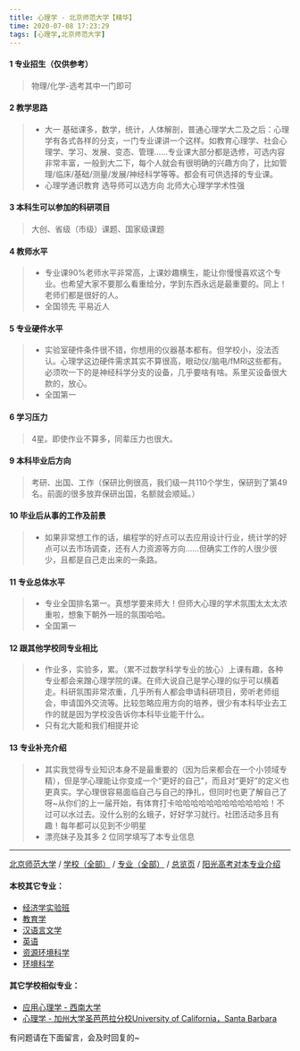 ```yaml
---
title: 心理学 - 北京师范大学【精华】
time: 2020-07-08 17:23:29
tags: [心理学,北京师范大学]
---
```

#### 1 专业招生（仅供参考）  
> 物理/化学-选考其中一门即可


#### 2 教学思路
> - 大一 基础课多，数学，统计，人体解剖，普通心理学大二及之后：心理学有各式各样的分支，一门专业课讲一个这样。如教育心理学、社会心理学、学习、发展、变态、管理……专业课大部分都是选修，可选内容非常丰富，一般到大二下，每个人就会有很明确的兴趣方向了，比如管理/临床/基础/测量/发展/神经科学等等。都会有可供选择的专业课。
> - 心理学通识教育 选导师可以选方向 北师大心理学学术性强


#### 3 本科生可以参加的科研项目
> 大创、省级（市级）课题、国家级课题


#### 4 教师水平
> - 专业课90%老师水平非常高，上课妙趣横生，能让你慢慢喜欢这个专业。也希望大家不要那么看重给分，学到东西永远是最重要的。同上！老师们都是很好的人。
> - 全国领先 平易近人


#### 5 专业硬件水平
> - 实验室硬件条件很不错，你想用的仪器基本都有。但学校小，没法否认。心理学这边硬件需求其实不算很高，眼动仪/脑电/fMRI这些都有。必须吹一下的是神经科学分支的设备，几乎要啥有啥。系里买设备很大款的，放心。
> - 全国第一


#### 6 学习压力
> 4星。即使作业不算多，同辈压力也很大。


#### 9 本科毕业后方向
> 考研、出国、工作（保研比例很高，我们级一共110个学生，保研到了第49名。前面的很多放弃保研出国，名额就会顺延。）


#### 10 毕业后从事的工作及前景
> - 如果非常想工作的话，编程学的好点可以去应用设计行业，统计学的好点可以去市场调查，还有人力资源等方向……但确实工作的人很少很少，且都是自己走出来的一条路。


#### 11 专业总体水平
> - 专业全国排名第一。真想学要来师大！但师大心理的学术氛围太太太浓重啦，想象下朝外一班的氛围哈哈。
> - 全国第一


#### 12 跟其他学校同专业相比
> - 作业多，实验多，累。（累不过数学科学专业的放心）上课有趣，各种专业都会来蹭心理学院的课。在师大说自己是学心理的似乎可以横着走。科研氛围非常浓重，几乎所有人都会申请科研项目，旁听老师组会，申请国外交流等。比较忽略应用方向的培养，很少有本科毕业去工作的就是因为学校没告诉你本科毕业能干什么。
> - 只有北大能和我们相提并论


#### 13 专业补充介绍
> - 其实我觉得专业知识本身不是最重要的（因为后来都会在一个小领域专精），但是学心理能让你变成一个“更好的自己”，而且对“更好”的定义也更真实。学心理很容易面临自己与自己的挣扎，但同时也更了解自己了呀~从你们的上一届开始，有体育打卡哈哈哈哈哈哈哈哈哈哈哈哈！不过可以水过去。没什么别的幺蛾子，好好学习就行。社团活动多且有趣！每年都可以见到不少明星
> - 漂亮妹子及其多
2 位同学填写了本专业信息

***

[北京师范大学](http://www.jianshu.com/p/d58864e1a515) / [学校（全部）](http://www.jianshu.com/p/3efa6bcca419) / [专业（全部）](http://www.jianshu.com/p/2d4c6d3552c2) / [总览页](http://www.jianshu.com/p/445daeb4fa00) / [阳光高考对本专业介绍](http://gaokao.chsi.com.cn/sch/zyk/view.do?schId=73394602&specId=73384076)

#### 本校其它专业：
- [经济学实验班](http://www.jianshu.com/p/905157b079f8)
- [教育学](http://www.jianshu.com/p/2f75c9262b70)
- [汉语言文学](http://www.jianshu.com/p/3aae24e6fd08)
- [英语](http://www.jianshu.com/p/fb1451957ef8)
- [资源环境科学](http://www.jianshu.com/p/3d3ddaa930cb)
- [环境科学](https://www.jianshu.com/p/a1a478636052)

#### 其它学校相似专业：
- [应用心理学 - 西南大学](http://www.jianshu.com/p/ac6d9c3baabd)
- [心理学 - 加州大学圣芭芭拉分校University of California，Santa Barbara](http://www.jianshu.com/p/ac97e73e99dd) 


有问题请在下面留言，会及时回复的~
